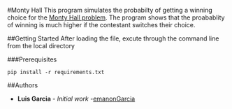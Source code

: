#Monty Hall
This program simulates the probabilty of getting a winning choice for the [Monty Hall problem](https://en.wikipedia.org/wiki/Monty_Hall_problem). The program shows that the proabablity of winning is much higher if the contestant switches their choice.

##Getting Started
After loading the file, excute through the command line from the local directory

###Prerequisites
```
pip install -r requirements.txt
```

##Authors
* **Luis Garcia** - *Initial work* -[emanonGarcia](https://github.com/emanonGarcia)
